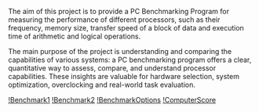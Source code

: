   The aim of this project is to provide a PC Benchmarking Program for measuring the performance of different processors, 
such as their frequency, memory size, transfer speed of a block of data and execution time of arithmetic and logical operations.  

  The main purpose of the project is understanding and comparing the capabilities of various systems: 
a PC benchmarking program offers a clear, quantitative way to assess, compare, and understand processor capabilities. 
These insights are valuable for hardware selection, system optimization, overclocking and real-world task evaluation. 

[!Benchmark1](https://raw.githubusercontent.com/TudorSintoma/PCBenchmark/refs/heads/master/Screenshot%202024-12-18%20123957.png?raw=true)
[!Benchmark2](https://raw.githubusercontent.com/TudorSintoma/PCBenchmark/refs/heads/master/Screenshot%202024-12-18%20122400.png?raw=true)
[!BenchmarkOptions](https://raw.githubusercontent.com/TudorSintoma/PCBenchmark/refs/heads/master/Screenshot%202024-11-20%20083121.png?raw=true)
[!ComputerScore](https://raw.githubusercontent.com/TudorSintoma/PCBenchmark/refs/heads/master/Screenshot%202024-12-18%20132304.png?raw=true)
